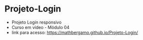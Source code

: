 # Projeto-Login

- Projeto Login responsivo
- Curso em vídeo - Módulo 04
- link para acesso: https://mathbergamo.github.io/Projeto-Login/

